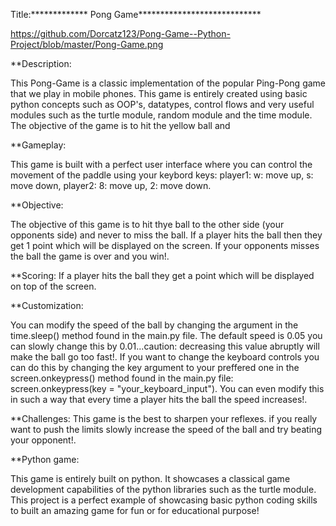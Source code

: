 Title:************* Pong Game****************************


https://github.com/Dorcatz123/Pong-Game--Python-Project/blob/master/Pong-Game.png

**Description:

This Pong-Game is a classic implementation of the popular Ping-Pong game that we play in mobile phones. This game is entirely created using basic python concepts such as OOP's, datatypes, control flows and very useful modules such as the turtle module, random module and the time module. The objective of the game is to hit the yellow ball and 


**Gameplay:
 
This game is built with a perfect user interface where you can control the movement of the paddle using your keybord keys: player1: w: move up, s: move down, player2: 8: move up, 2: move down.  

**Objective:

The objective of this game is to hit thye ball to the other side (your opponents side) and never to miss the ball. If a player hits the ball then they get 1 point which will be displayed on the screen. If your opponents misses the ball the game is over and you win!.


**Scoring: 
If a player hits the ball they get a point which will be displayed on top of the screen.


**Customization:

You can modify the speed of the ball by changing the argument in the time.sleep() method found in the main.py file. The default speed is 0.05 you can slowly change this by 0.01...caution: decreasing this value abruptly will make the ball go too fast!. If you want to change the keyboard controls you can do this by changing the key argument to your preffered one in the screen.onkeypress() method found in the main.py file: screen.onkeypress(key = "your_keyboard_input"). You can even modify this in such a way that every time a player hits the ball the speed increases!.

**Challenges: 
This game is the best to sharpen your reflexes. if you really want to push the limits slowly increase the speed of the ball and try beating your opponent!.


**Python game: 

This game is entirely built on python. It showcases a classical game development capabilities of the python libraries such as the turtle module. This project is a perfect example of showcasing basic python coding skills to built an amazing game for fun or for educational purpose!


